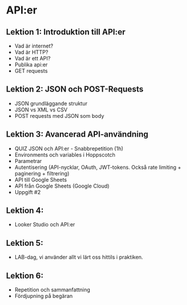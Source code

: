 # API:er

## Lektion 1: Introduktion till API:er
* Vad är internet?
* Vad är HTTP?
* Vad är ett API?
* Publika api:er
* GET requests

## Lektion 2: JSON och POST-Requests
* JSON grundläggande struktur
* JSON vs XML vs CSV
* POST requests med JSON som body

## Lektion 3: Avancerad API-användning
* QUIZ JSON och API:er - Snabbrepetition (1h)
* Environments och variables i Hoppscotch
* Parametrar
* Autentisering (API-nycklar, OAuth, JWT-tokens. Också rate limiting + paginering + filtrering)
* API till Google Sheets
* API från Google Sheets (Google Cloud)
* Uppgift #2

## Lektion 4:
* Looker Studio och API:er

## Lektion 5:
* LAB-dag, vi använder allt vi lärt oss hittils i praktiken.

## Lektion 6:
* Repetition och sammanfattning
* Fördjupning på begäran